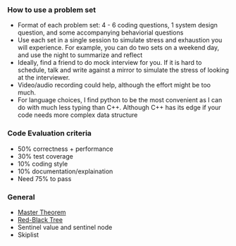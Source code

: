 ### How to use a problem set

* Format of each problem set: 4 - 6 coding questions, 1 system design question, and some accompanying behaviorial questions 
* Use each set in a single session to simulate stress and exhaustion you will experience. For example, you can do two sets on a weekend day, and use the night to summarize and reflect 
* Ideally, find a friend to do mock interview for you. If it is hard to schedule, talk and write against a mirror to simulate the stress of looking at the interviewer.
* Video/audio recording could help, although the effort might be too much.
* For language choices, I find python to be the most convenient as I can do with much less typing than C++. Although C++ has its edge if your code needs more complex data structure

### Code Evaluation criteria
* 50% correctness + performance
* 30% test coverage
* 10% coding style
* 10% documentation/explaination
* Need 75% to pass

### General

* [Master Theorem](https://github.com/george24601/cp/blob/master/master_theorem.md)
* [Red-Black Tree](https://george24601.github.io/2019/01/20/rbt.html)
* Sentinel value and sentinel node
* Skiplist
